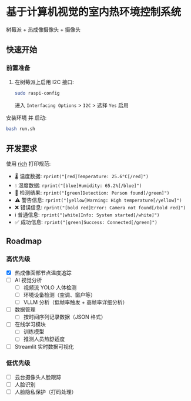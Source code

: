 # 基于计算机视觉的室内热环境控制系统
树莓派 + 热成像摄像头 + 摄像头

## 快速开始

### 前置准备

1. 在树莓派上启用 I2C 接口:
   ```bash
   sudo raspi-config
   ```
   进入 `Interfacing Options` > `I2C` > 选择 `Yes` 启用

安装环境 并 启动:
```bash
bash run.sh
```

## 开发要求

使用 [rich](https://github.com/Textualize/rich) 打印规范:

- 🌡️ 温度数据: `rprint("[red]Temperature: 25.6°C[/red]")`
- 💧 湿度数据: `rprint("[blue]Humidity: 65.2%[/blue]")`
- 🎯 检测结果: `rprint("[green]Detection: Person found[/green]")`
- ⚠️ 警告信息: `rprint("[yellow]Warning: High temperature[/yellow]")`
- ❌ 错误信息: `rprint("[bold red]Error: Camera not found[/bold red]")`
- ℹ️ 普通信息: `rprint("[white]Info: System started[/white]")`
- ✅ 成功信息: `rprint("[green]Success: Connected[/green]")`


## Roadmap

### 高优先级
- [x] 热成像面部节点温度追踪
- [ ] AI 视觉分析
  - [ ] 视频流 YOLO 人体检测
  - [ ] 环境设备检测（空调、窗户等）
  - [ ] VLLM 分析（低帧率触发 + 高帧率详细分析）
- [ ] 数据管理
  - [ ] 按时间序列记录数据（JSON 格式）
- [ ] 在线学习模块
  - [ ] 训练模型
  - [ ] 推测人员热舒适度
- [ ] Streamlit 实时数据可视化

### 低优先级
- [ ] 云台摄像头人脸跟踪
- [ ] 人脸识别
- [ ] 人脸隐私保护（打码处理）
